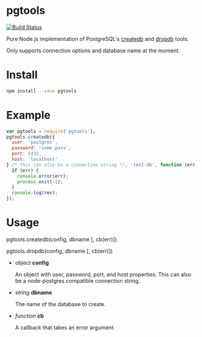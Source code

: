 # pgtools

[![Build
Status](https://travis-ci.org/olalonde/pgtools.svg?branch=master)](https://travis-ci.org/olalonde/pgtools)

Pure Node.js implementation of PostgreSQL's
[createdb](http://www.postgresql.org/docs/9.4/static/app-createdb.html)
and
[dropdb](http://www.postgresql.org/docs/9.4/static/app-dropdb.html)
tools.

Only supports connection options and database name at the moment.

# Install

```bash
npm install --save pgtools
```

# Example

```javascript
var pgtools = require('pgtools');
pgtools.createdb({
  user: 'postgres',
  password: 'some pass',
  port: 5432,
  host: 'localhost'
} /* this can also be a connection string */, 'test-db', function (err, res) {
  if (err) {
    console.error(err);
    process.exit(-1);
  }
  console.log(res);
});
```

# Usage

pgtools.createdb(config, dbname [, cb(err)])

pgtools.dropdb(config, dbname [, cb(err)])

* _object_ __config__

    An object with user, password, port, and host properties. This can
    also be a node-postgres compatible connection string.

* _string_ __dbname__

    The name of the database to create.

* _function_ __cb__

    A callback that takes an error argument.

